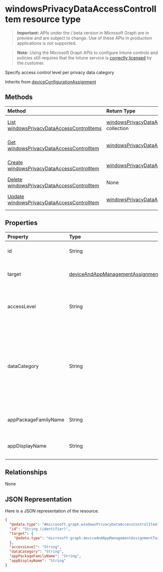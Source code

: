 ﻿# windowsPrivacyDataAccessControlItem resource type

> **Important:** APIs under the / beta version in Microsoft Graph are in preview and are subject to change. Use of these APIs in production applications is not supported.

> **Note:** Using the Microsoft Graph APIs to configure Intune controls and policies still requires that the Intune service is [correctly licensed](https://go.microsoft.com/fwlink/?linkid=839381) by the customer.

Specify access control level per privacy data category

Inherits from [deviceConfigurationAssignment](../resources/intune_deviceconfig_deviceconfigurationassignment.md)

## Methods
|Method|Return Type|Description|
|:---|:---|:---|
|[List windowsPrivacyDataAccessControlItems](../api/intune_deviceconfig_windowsprivacydataaccesscontrolitem_list.md)|[windowsPrivacyDataAccessControlItem](../resources/intune_deviceconfig_windowsprivacydataaccesscontrolitem.md) collection|List properties and relationships of the [windowsPrivacyDataAccessControlItem](../resources/intune_deviceconfig_windowsprivacydataaccesscontrolitem.md) objects.|
|[Get windowsPrivacyDataAccessControlItem](../api/intune_deviceconfig_windowsprivacydataaccesscontrolitem_get.md)|[windowsPrivacyDataAccessControlItem](../resources/intune_deviceconfig_windowsprivacydataaccesscontrolitem.md)|Read properties and relationships of the [windowsPrivacyDataAccessControlItem](../resources/intune_deviceconfig_windowsprivacydataaccesscontrolitem.md) object.|
|[Create windowsPrivacyDataAccessControlItem](../api/intune_deviceconfig_windowsprivacydataaccesscontrolitem_create.md)|[windowsPrivacyDataAccessControlItem](../resources/intune_deviceconfig_windowsprivacydataaccesscontrolitem.md)|Create a new [windowsPrivacyDataAccessControlItem](../resources/intune_deviceconfig_windowsprivacydataaccesscontrolitem.md) object.|
|[Delete windowsPrivacyDataAccessControlItem](../api/intune_deviceconfig_windowsprivacydataaccesscontrolitem_delete.md)|None|Deletes a [windowsPrivacyDataAccessControlItem](../resources/intune_deviceconfig_windowsprivacydataaccesscontrolitem.md).|
|[Update windowsPrivacyDataAccessControlItem](../api/intune_deviceconfig_windowsprivacydataaccesscontrolitem_update.md)|[windowsPrivacyDataAccessControlItem](../resources/intune_deviceconfig_windowsprivacydataaccesscontrolitem.md)|Update the properties of a [windowsPrivacyDataAccessControlItem](../resources/intune_deviceconfig_windowsprivacydataaccesscontrolitem.md) object.|

## Properties
|Property|Type|Description|
|:---|:---|:---|
|id|String|The key of the assignment. Inherited from [deviceConfigurationAssignment](../resources/intune_deviceconfig_deviceconfigurationassignment.md)|
|target|[deviceAndAppManagementAssignmentTarget](../resources/intune_deviceconfig_deviceandappmanagementassignmenttarget.md)|The assignment target for the device configuration. Inherited from [deviceConfigurationAssignment](../resources/intune_deviceconfig_deviceconfigurationassignment.md)|
|accessLevel|String|This indicates an access level for the privacy data category to which the specified application will be given to. Possible values are: `notConfigured`, `forceAllow`, `forceDeny`, `userInControl`.|
|dataCategory|String|This indicates a privacy data category to which the specific access control will apply. Possible values are: `notConfigured`, `accountInfo`, `appsRunInBackground`, `calendar`, `callHistory`, `camera`, `contacts`, `diagnosticsInfo`, `email`, `location`, `messaging`, `microphone`, `motion`, `notifications`, `phone`, `radios`, `tasks`, `syncWithDevices`, `trustedDevices`.|
|appPackageFamilyName|String|The Package Family Name of a Windows app. When set, the access level applies to the specified application.|
|appDisplayName|String|The Package Family Name of a Windows app. When set, the access level applies to the specified application.|

## Relationships
None
## JSON Representation
Here is a JSON representation of the resource.
<!-- {
  "blockType": "resource",
  "keyProperty": "id",
  "@odata.type": "microsoft.graph.windowsPrivacyDataAccessControlItem"
}
-->
``` json
{
  "@odata.type": "#microsoft.graph.windowsPrivacyDataAccessControlItem",
  "id": "String (identifier)",
  "target": {
    "@odata.type": "microsoft.graph.deviceAndAppManagementAssignmentTarget"
  },
  "accessLevel": "String",
  "dataCategory": "String",
  "appPackageFamilyName": "String",
  "appDisplayName": "String"
}
```




